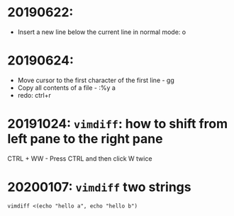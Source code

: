 # 20190622: 
* Insert a new line below the current line in normal mode: o

# 20190624:
* Move cursor to the first character of the first line - gg
* Copy all contents of a file - :%y a
* redo: ctrl+r

# 20191024: `vimdiff`: how to shift from left pane to the right pane
CTRL + WW - Press CTRL and then click W twice

# 20200107: `vimdiff` two strings
`vimdiff <(echo "hello a", echo "hello b")`


